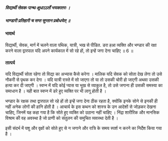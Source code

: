 ##### विद्यार्थी सेवकः पान्थः क्षुधाऽऽर्तो भयकातरः ।
##### भाण्डारी प्रतिहारी च सप्त सुप्तान प्रबोधयेत् ॥

#### भावार्थ

विद्यार्थी, सेवक, मार्ग में चलने वाला पथिक, यात्री, भख से पीडित. डरा हआ व्यक्ति और भण्डार की रक्षा करने वाला द्वारपाल यदि अपने कार्यकाल में सो रहे हों, तो इन्हें जगा देना चाहिए ॥ 6 ॥

#### तात्पर्य

यदि विद्यार्थी सोता रहेगा तो विद्या का अभ्यास कैसे करेगा । मालिक यदि सेवक को सोता देख लेगा तो उसे नौकरी से पृथक कर देगा । यदि यात्री रास्ते में सो जाएगा तो या तो उसकी चोरी हो जाएगी अथवा उसकी हत्या कर दी जाएगी । स्वप्न में यदि कोई प्यास या भूख से व्याकुल है, तो उसे जगाना ही उसकी समस्या का समाधान है । यही बात स्वप्न में डरे हुए व्यक्ति पर भी लागू होती है ।

भण्डार के रक्षक तथा द्वारपाल सो रहे हों तो इन्हें जगा देना ठीक रहता है, क्योंकि इनके सोने से इनकी ही नहीं अनेक लोगों की हानि होती है । आचार्य के इस कथन को शास्त्र के उन आदेशों से जोड़कर देखना चाहिए, जिनमें यह कहा गया है कि सोते हुए व्यक्ति को उठाना नहीं चाहिए । निंद्रा शारीरिक और मानसिक विश्राम की वह अवस्था है जो प्राणी को संतुलन की समुचित व्यवस्था देती है ।

इसी संदर्भ में पशु और वृक्षों को सोते हुए से न जगाने और रात्रि के समय स्पर्श न करने का निर्देश किया गया है ।